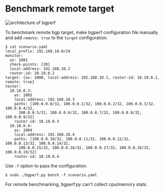 # Benchmark remote target

![architecture of bgperf](./bgperf_remote.jpg)

To benchmark remote bgp target, make bgperf configuration file manually and
add `remote: true` to the `target` configuration.

```shell
$ cat scenario.yaml
local_prefix: 192.168.10.0/24
monitor:
  as: 1001
  check-points: [20]
  local-address: 192.168.10.2
  router-id: 10.10.0.2
target: {as: 1000, local-address: 192.168.10.1, router-id: 10.10.0.1, remote: true}
tester:
  10.10.0.3:
    as: 1003
    local-address: 192.168.10.3
    paths: [100.0.0.0/32, 100.0.0.1/32, 100.0.0.2/32, 100.0.0.3/32, 100.0.0.4/32,
      100.0.0.5/32, 100.0.0.6/32, 100.0.0.7/32, 100.0.0.8/32, 100.0.0.9/32]
    router-id: 10.10.0.3
  10.10.0.4:
    as: 1004
    local-address: 192.168.10.4
    paths: [100.0.0.10/32, 100.0.0.11/32, 100.0.0.12/32, 100.0.0.13/32, 100.0.0.14/32,
      100.0.0.15/32, 100.0.0.16/32, 100.0.0.17/32, 100.0.0.18/32, 100.0.0.19/32]
    router-id: 10.10.0.4
```

Use `-f` option to pass the configuration.

```shell
$ sudo ./bgperf.py bench -f scenario.yaml
```

For remote benchmarking, bgperf.py can't collect cpu/memory stats.
